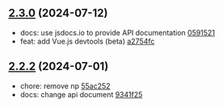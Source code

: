 ## [2.3.0](https://github.com/tomjs/electron-devtools-installer/compare/v2.2.2...v2.3.0) (2024-07-12)

- docs: use jsdocs.io to provide API documentation [0591521](https://github.com/tomjs/electron-devtools-installer/commit/0591521)
- feat: add Vue.js devtools (beta) [a2754fc](https://github.com/tomjs/electron-devtools-installer/commit/a2754fc)

## [2.2.2](https://github.com/tomjs/electron-devtools-installer/compare/v2.2.1...v2.2.2) (2024-07-01)

- chore: remove np [55ac252](https://github.com/tomjs/electron-devtools-installer/commit/55ac252)
- docs: change api document [9341f25](https://github.com/tomjs/electron-devtools-installer/commit/9341f25)
